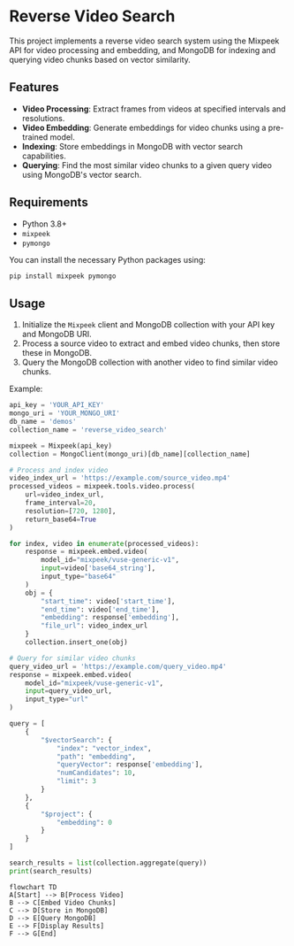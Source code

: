 # Reverse Video Search

This project implements a reverse video search system using the Mixpeek API for video processing and embedding, and MongoDB for indexing and querying video chunks based on vector similarity.

## Features

- **Video Processing**: Extract frames from videos at specified intervals and resolutions.
- **Video Embedding**: Generate embeddings for video chunks using a pre-trained model.
- **Indexing**: Store embeddings in MongoDB with vector search capabilities.
- **Querying**: Find the most similar video chunks to a given query video using MongoDB's vector search.

## Requirements

- Python 3.8+
- `mixpeek`
- `pymongo`

You can install the necessary Python packages using:

```bash
pip install mixpeek pymongo
````

## Usage

1. Initialize the `Mixpeek` client and MongoDB collection with your API key and MongoDB URI.
2. Process a source video to extract and embed video chunks, then store these in MongoDB.
3. Query the MongoDB collection with another video to find similar video chunks.

Example:

```python
api_key = 'YOUR_API_KEY'
mongo_uri = 'YOUR_MONGO_URI'
db_name = 'demos'
collection_name = 'reverse_video_search'

mixpeek = Mixpeek(api_key)
collection = MongoClient(mongo_uri)[db_name][collection_name]

# Process and index video
video_index_url = 'https://example.com/source_video.mp4'
processed_videos = mixpeek.tools.video.process(
    url=video_index_url,
    frame_interval=20,
    resolution=[720, 1280],
    return_base64=True
)

for index, video in enumerate(processed_videos):
    response = mixpeek.embed.video(
        model_id="mixpeek/vuse-generic-v1",
        input=video['base64_string'],
        input_type="base64"
    )
    obj = {
        "start_time": video['start_time'],
        "end_time": video['end_time'],
        "embedding": response['embedding'],
        "file_url": video_index_url
    }
    collection.insert_one(obj)

# Query for similar video chunks
query_video_url = 'https://example.com/query_video.mp4'
response = mixpeek.embed.video(
    model_id="mixpeek/vuse-generic-v1",
    input=query_video_url,
    input_type="url"
)

query = [
    {
        "$vectorSearch": {
            "index": "vector_index",
            "path": "embedding",
            "queryVector": response['embedding'],
            "numCandidates": 10,
            "limit": 3
        }
    },
    {
        "$project": {
            "embedding": 0
        }
    }
]

search_results = list(collection.aggregate(query))
print(search_results)
```

```mermaid
flowchart TD
A[Start] --> B[Process Video]
B --> C[Embed Video Chunks]
C --> D[Store in MongoDB]
D --> E[Query MongoDB]
E --> F[Display Results]
F --> G[End]
```
